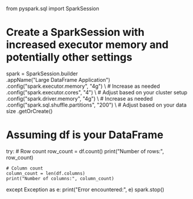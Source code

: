 from pyspark.sql import SparkSession

# Create a SparkSession with increased executor memory and potentially other settings
spark = SparkSession.builder \
    .appName("Large DataFrame Application") \
    .config("spark.executor.memory", "4g") \  # Increase as needed
    .config("spark.executor.cores", "4") \  # Adjust based on your cluster setup
    .config("spark.driver.memory", "4g") \  # Increase as needed
    .config("spark.sql.shuffle.partitions", "200") \  # Adjust based on your data size
    .getOrCreate()

# Assuming df is your DataFrame
try:
    # Row count
    row_count = df.count()
    print("Number of rows:", row_count)

    # Column count
    column_count = len(df.columns)
    print("Number of columns:", column_count)

except Exception as e:
    print("Error encountered:", e)
    spark.stop()
